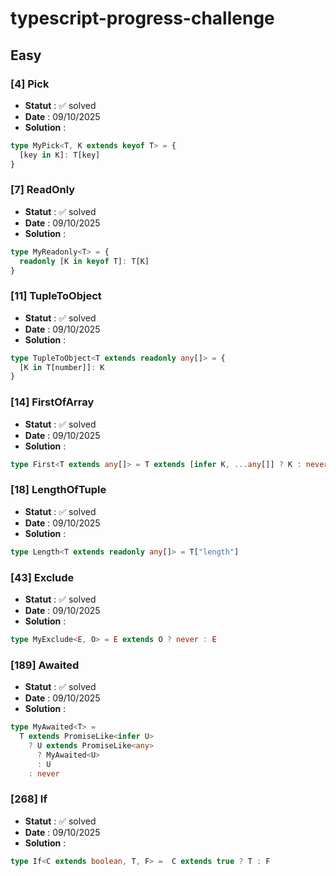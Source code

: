 # typescript-progress-challenge

## Easy

### [4] Pick

- **Statut** : ✅ solved
- **Date** : 09/10/2025
- **Solution** :

```typescript
type MyPick<T, K extends keyof T> = {
  [key in K]: T[key]
}
```

### [7] ReadOnly

- **Statut** : ✅ solved
- **Date** : 09/10/2025
- **Solution** :

```typescript
type MyReadonly<T> = {
  readonly [K in keyof T]: T[K]
}
```

### [11] TupleToObject

- **Statut** : ✅ solved
- **Date** : 09/10/2025
- **Solution** :

```typescript
type TupleToObject<T extends readonly any[]> = {
  [K in T[number]]: K
}
```
### [14] FirstOfArray

- **Statut** : ✅ solved
- **Date** : 09/10/2025
- **Solution** :

```typescript
type First<T extends any[]> = T extends [infer K, ...any[]] ? K : never
```
### [18] LengthOfTuple

- **Statut** : ✅ solved
- **Date** : 09/10/2025
- **Solution** :

```typescript
type Length<T extends readonly any[]> = T["length"] 
```
### [43] Exclude

- **Statut** : ✅ solved
- **Date** : 09/10/2025
- **Solution** :

```typescript
type MyExclude<E, O> = E extends O ? never : E
```
### [189] Awaited

- **Statut** : ✅ solved
- **Date** : 09/10/2025
- **Solution** :

```typescript
type MyAwaited<T> = 
  T extends PromiseLike<infer U>
    ? U extends PromiseLike<any>
      ? MyAwaited<U>
      : U
    : never
```
### [268] If

- **Statut** : ✅ solved
- **Date** : 09/10/2025
- **Solution** :

```typescript
type If<C extends boolean, T, F> =  C extends true ? T : F
```
